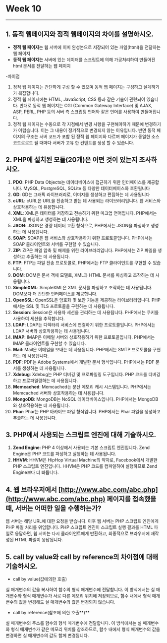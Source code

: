 # Week 10

---

## 1. 동적 웹페이지와 정적 웹페이지의 차이를 설명하시오.

- **정적 웹 페이지**는 웹 서버에 이미 완성본으로 저장되어 있는 파일(html)을 전달하는 웹 페이지
- **동적 웹 페이지는** 서버에 있는 데이터를 스크립트에 의해 가공처리하여 만들어진 html 문서를 전달하는 웹 페이지

-차이점

1. 정적 웹 페이지는 간단하게 구성 할 수 있으며 동적 웹 페이지는 구성하고 설계하기가 복잡합니다.
2. 정적 웹 페이지에는 HTML, JavaScript, CSS 등과 같은 기술이 관련되어 있습니다. 반대로 동적 웹 페이지는 CGI (Common Gateway Interface) 및 AJAX, ASP, PERL, PHP 등의 서버 측 스크립팅 언어와 같은 언어를 사용하여 만들어집니다.
3. 정적 웹 페이지는 수동으로 각 지점에서 변경 사항을 구현해야하기 때문에 변경하기가 어렵습니다. 이는 그 내용이 정기적으로 변경되지 않는 이유입니다. 반면 동적 페이지의 구조는 서버 코드가 포함 된 정적 웹 페이지와 다르며 페이지가 동일한 소스 코드로로드 될 때마다 서버가 고유 한 컨텐트를 생성 할 수 있습니다.

## 2. PHP에 설치된 모듈(20개)은 어떤 것이 있는지 조사하시오.

1. **PDO**: PHP Data Objects는 데이터베이스에 접근하기 위한 인터페이스를 제공합니다. MySQL, PostgreSQL, SQLite 등 다양한 데이터베이스와 호환됩니다
2. **GD**: GD는 그래픽 라이브러리로, 이미지를 생성하고 편집하는 데 사용됩니다
3. **cURL**: cURL은 URL을 전송하고 받는 데 사용되는 라이브러리입니다. 웹 서비스와 상호작용하는 데 유용합니다.
4. **XML**: XML은 데이터를 저장하고 전송하기 위한 마크업 언어입니다. PHP에서는 XML을 파싱하고 생성하는 데 사용됩니다.
5. **JSON**: JSON은 경량 데이터 교환 형식으로, PHP에서는 JSON을 파싱하고 생성하는 데 사용됩니다.
6. **SOAP**: SOAP은 웹 서비스와 상호작용하기 위한 프로토콜입니다. PHP에서는 SOAP 클라이언트와 서버를 구현할 수 있습니다.
7. **ZIP**: ZIP은 파일 압축 및 해제를 위한 라이브러리입니다. PHP에서는 ZIP 파일을 생성하고 추출하는 데 사용됩니다.
8. **FTP**: FTP는 파일 전송 프로토콜로, PHP에서는 FTP 클라이언트를 구현할 수 있습니다.
9. **DOM**: DOM은 문서 객체 모델로, XML과 HTML 문서를 파싱하고 조작하는 데 사용됩니다.
10. **SimpleXML**: SimpleXML은 XML 문서를 파싱하고 조작하는 데 사용됩니다. DOM보다 더 간단한 인터페이스를 제공합니다.
11. **OpenSSL**: OpenSSL은 암호화 및 보안 기능을 제공하는 라이브러리입니다. PHP에서는 SSL 및 TLS 프로토콜을 구현하는 데 사용됩니다.
12. **Session**: Session은 사용자 세션을 관리하는 데 사용됩니다. PHP에서는 쿠키를 사용하여 세션을 추적합니다.
13. **LDAP**: LDAP는 디렉터리 서비스에 연결하기 위한 프로토콜입니다. PHP에서는 LDAP 서버와 상호작용하는 데 사용됩니다.
14. **IMAP**: IMAP은 이메일 서버와 상호작용하기 위한 프로토콜입니다. PHP에서는 IMAP 클라이언트를 구현할 수 있습니다.
15. **Mail**: Mail은 이메일을 보내는 데 사용됩니다. PHP에서는 SMTP 프로토콜을 구현하는 데 사용됩니다.
16. **PDF**: PDF는 Adobe Systems에서 개발한 문서 형식입니다. PHP에서는 PDF 문서를 생성하는 데 사용됩니다.
17. **Xdebug**: Xdebug는 PHP 디버깅 및 프로파일링 도구입니다. PHP 코드를 디버깅하고 프로파일링하는 데 사용됩니다.
18. **Memcached**: Memcached는 분산 메모리 캐시 시스템입니다. PHP에서는 Memcached 서버와 상호작용하는 데 사용됩니다.
19. **MongoDB**: MongoDB는 NoSQL 데이터베이스입니다. PHP에서는 MongoDB와 상호작용하는 데 사용됩니다.
20. **Phar**: Phar는 PHP 아카이브 파일 형식입니다. PHP에서는 Phar 파일을 생성하고 추출하는 데 사용됩니다.

## 3. PHP에서 사용되는 스크립트 엔진에 대해 기술하시오.

1. **Zend Engine**: PHP 4 이상에서 사용되는 기본 스크립트 엔진입니다. Zend Engine은 PHP 코드를 파싱하고 실행하는 데 사용됩니다.
2. **HHVM**: HHVM은 HipHop Virtual Machine의 약자로, Facebook에서 개발한 PHP 스크립트 엔진입니다. HHVM은 PHP 코드를 컴파일하여 실행하므로 Zend Engine보다 더 빠릅니다.

## 4. 웹 브라우저에서 [http://www.abc.com/abc.php](http://www.abc.com/abc.php) 페이지를 접속했을 때, 서버는 어떠한 일을 수행하는가?

웹 서버는 해당 URL에 대한 요청을 받습니다. 이후 웹 서버는 PHP 스크립트 엔진에게 PHP 파일 처리를 위임합니다. PHP 스크립트 엔진이 스크립트 실행 결과를 HTML 파일로 응답하면, 웹 서버는 다시 클라이언트에게 반환하고, 최종적으로 브라우저에 재작성된 HTML 파일이 응답됩니다.

## 5. call by value와 call by reference의 차이점에 대해 기술하시오.

- call by value(값에의한 호출)

실 매개변수의 값을 복사하여 함수의 형식 매개변수에 전달합니다. 이 방식에서는 실 매개변수와 형식 매개변수가 서로 다른 메모리 위치에 저장되므로, 함수 내에서 형식 매개변수의 값을 변경해도 실 매개변수의 값은 변경되지 않습니다.

- call by reference(참조에 의한 호출**)**

실 매개변수의 주소를 함수의 형식 매개변수에 전달합니다. 이 방식에서는 실 매개변수와 형식 매개변수가 같은 메모리 위치를 참조하므로, 함수 내에서 형식 매개변수의 값을 변경하면 실 매개변수의 값도 함께 변경됩니다.
